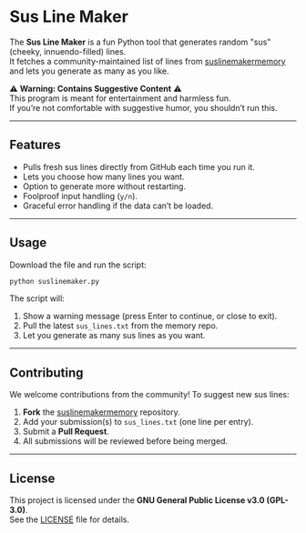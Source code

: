 # Sus Line Maker

The **Sus Line Maker** is a fun Python tool that generates random "sus" (cheeky, innuendo-filled) lines.  
It fetches a community-maintained list of lines from [suslinemakermemory](https://github.com/Ryan-the-python-coder/suslinemakermemory) and lets you generate as many as you like.

⚠️ **Warning: Contains Suggestive Content** ⚠️  
This program is meant for entertainment and harmless fun.  
If you’re not comfortable with suggestive humor, you shouldn’t run this.

---

## Features
- Pulls fresh sus lines directly from GitHub each time you run it.  
- Lets you choose how many lines you want.  
- Option to generate more without restarting.  
- Foolproof input handling (`y/n`).  
- Graceful error handling if the data can’t be loaded.  

---

## Usage

Download the file and run the script:

```bash
python suslinemaker.py
```

The script will:
1. Show a warning message (press Enter to continue, or close to exit).  
2. Pull the latest `sus_lines.txt` from the memory repo.  
3. Let you generate as many sus lines as you want.

---

## Contributing

We welcome contributions from the community! To suggest new sus lines:

1. **Fork** the [suslinemakermemory](https://github.com/Ryan-the-python-coder/suslinemakermemory) repository.  
2. Add your submission(s) to `sus_lines.txt` (one line per entry).  
3. Submit a **Pull Request**.  
4. All submissions will be reviewed before being merged.  

---

## License

This project is licensed under the **GNU General Public License v3.0 (GPL-3.0)**.  
See the [LICENSE](LICENSE) file for details.
